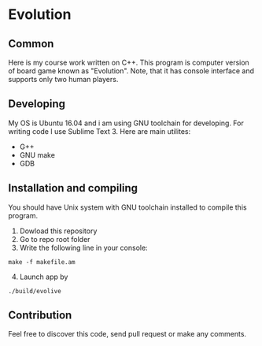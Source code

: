 
# Evolution
## Common
Here is my course work written on C++. This program is computer version of board game known as "Evolution".
Note, that it has console interface and supports only two human players.

## Developing
My OS is Ubuntu 16.04 and i am using GNU toolchain for developing. For writing code I use Sublime Text 3. 
Here are main utilites:
* G++
* GNU make
* GDB

## Installation and compiling
You should have Unix system with GNU toolchain installed to compile this program. 

1. Dowload this repository
2. Go to repo root folder
3. Write the following line in your console:

  ```
  make -f makefile.am
  ```
4. Launch app by

  ```
  ./build/evolive
  ```

## Contribution
Feel free to discover this code, send pull request or make any comments.

